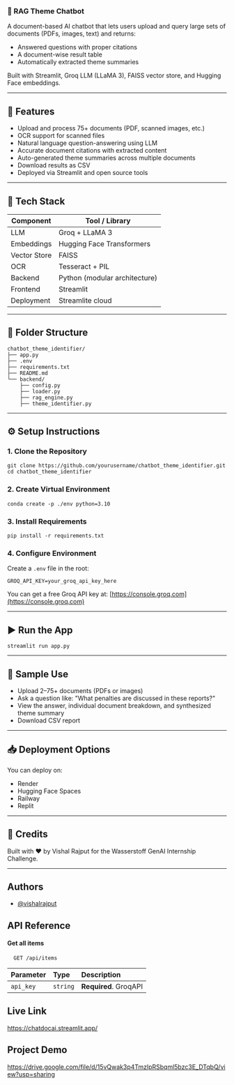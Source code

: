 ### **🧵 RAG Theme Chatbot**


A document-based AI chatbot that lets users upload and query large sets of documents (PDFs, images, text) and returns:

* Answered questions with proper citations
* A document-wise result table
* Automatically extracted theme summaries

Built with Streamlit, Groq LLM (LLaMA 3), FAISS vector store, and Hugging Face embeddings.

---

## 🚀 Features

* Upload and process 75+ documents (PDF, scanned images, etc.)
* OCR support for scanned files
* Natural language question-answering using LLM
* Accurate document citations with extracted content
* Auto-generated theme summaries across multiple documents
* Download results as CSV
* Deployed via Streamlit and open source tools

---

## 🧠 Tech Stack

| Component    | Tool / Library                |
| ------------ | ----------------------------- |
| LLM          | Groq + LLaMA 3                |
| Embeddings   | Hugging Face Transformers     |
| Vector Store | FAISS                         |
| OCR          | Tesseract + PIL               |
| Backend      | Python (modular architecture) |
| Frontend     | Streamlit                     |
| Deployment   | Streamlite cloud  |

---

## 📂 Folder Structure

```
chatbot_theme_identifier/
├── app.py
├── .env
├── requirements.txt
├── README.md
└── backend/
    ├── config.py
    ├── loader.py
    ├── rag_engine.py
    ├── theme_identifier.py
```

---

## ⚙️ Setup Instructions

### 1. Clone the Repository

```
git clone https://github.com/yourusername/chatbot_theme_identifier.git
cd chatbot_theme_identifier
```

### 2. Create Virtual Environment

```
conda create -p ./env python=3.10 
```

### 3. Install Requirements

```
pip install -r requirements.txt
```

### 4. Configure Environment

Create a `.env` file in the root:

```
GROQ_API_KEY=your_groq_api_key_here
```

You can get a free Groq API key at: [https://console.groq.com](https://console.groq.com)

---

## ▶️ Run the App

```
streamlit run app.py
```

---

## 🧪 Sample Use

* Upload 2–75+ documents (PDFs or images)
* Ask a question like:
  "What penalties are discussed in these reports?"
* View the answer, individual document breakdown, and synthesized theme summary
* Download CSV report

---

## 📥 Deployment Options

You can deploy on:

* Render
* Hugging Face Spaces
* Railway
* Replit

---

## 🙌 Credits

Built with ❤️ by Vishal Rajput for the Wasserstoff GenAI Internship Challenge.

---

## Authors

- [@vishalrajput](https://github.com/vishalrajput29)


## API Reference

#### Get all items

```http
  GET /api/items
```

| Parameter | Type     | Description                |
| :-------- | :------- | :------------------------- |
| `api_key` | `string` | **Required**. GroqAPI |




## Live Link

https://chatdocai.streamlit.app/

## Project Demo

https://drive.google.com/file/d/15vQwak3p4TmzlpRSbqml5bzc3E_DTqbQ/view?usp=sharing

